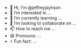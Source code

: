 - 👋 Hi, I’m @jeffreyjayhson
- 👀 I’m interested in ...
- 🌱 I’m currently learning ...
- 💞️ I’m looking to collaborate on ...
- 📫 How to reach me ...
- 😄 Pronouns: ...
- ⚡ Fun fact: ...

<!---
jeffreyjayhson/jeffreyjayhson is a ✨ special ✨ repository because its `README.md` (this file) appears on your GitHub profile.
You can click the Preview link to take a look at your changes.
--->

